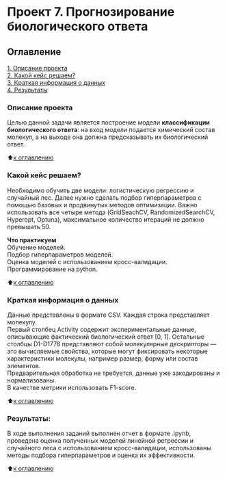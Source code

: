 # Проект 7. Прогнозирование биологического ответа

## Оглавление  
[1. Описание проекта](README.md#Описание-проекта)  
[2. Какой кейс решаем?](README.md#Какой-кейс-решаем)  
[3. Краткая информация о данных](README.md#Краткая-информация-о-данных)  
[4. Результаты](README.md#Результаты)

### Описание проекта
Целью данной задачи является построение модели **классификации биологического ответа**: на вход модели подается химический состав молекул, а на выходе она должна предсказывать их биологический ответ.

:arrow_up:[к оглавлению](README.md#Оглавление)

### Какой кейс решаем?    
Необходимо обучить две модели: логистическую регрессию и случайный лес. Далее нужно сделать подбор гиперпараметров с помощью базовых и продвинутых методов оптимизации. Важно использовать все четыре метода (GridSeachCV, RandomizedSearchCV, Hyperopt, Optuna), максимальное количество итераций не должно превышать 50.  

**Что практикуем**  
Обучение моделей.  
Подбор гиперпараметров моделей.  
Оценка моделей с использованием кросс-валидации.  
Программирование на python.  

:arrow_up:[к оглавлению](README.md#Оглавление)

### Краткая информация о данных
Данные представлены в формате CSV. Каждая строка представляет молекулу.  
Первый столбец Activity содержит экспериментальные данные, описывающие фактический биологический ответ [0, 1]. 
Остальные столбцы D1-D1776 представляют собой молекулярные дескрипторы — это вычисляемые свойства, которые могут фиксировать некоторые характеристики молекулы, например размер, форму или состав элементов.  
Предварительная обработка не требуется, данные уже закодированы и нормализованы.  
В качестве метрики использовать F1-score.

:arrow_up:[к оглавлению](README.md#Оглавление)

### Результаты:  
В ходе выполнения заданий выполнен отчет в формате .ipynb, проведена оценка полученных моделей линейной регрессии и случайного леса с использованием кросс-валидации, использованы методы подбора гиперпараметров и оценка их эффективности.

:arrow_up:[к оглавлению](README.md#Оглавление)